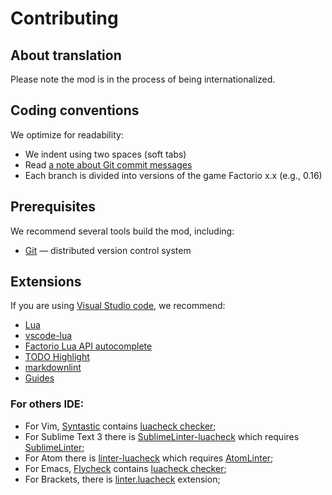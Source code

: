 # Contributing

## About translation

Please note the mod is in the process of being internationalized.

## Coding conventions

We optimize for readability:

- We indent using two spaces (soft tabs)
- Read [a note about Git commit messages](https://tbaggery.com/2008/04/19/a-note-about-git-commit-messages.html)
- Each branch is divided into versions of the game Factorio x.x (e.g., 0.16)

## Prerequisites

We recommend several tools build the mod, including:

- [Git](https://git-scm.com) — distributed version control system

## Extensions

If you are using [Visual Studio code](https://code.visualstudio.com), we recommend:

- [Lua](https://marketplace.visualstudio.com/items?itemName=keyring.Lua)
- [vscode-lua](https://marketplace.visualstudio.com/items?itemName=trixnz.vscode-lua)
- [Factorio Lua API autocomplete](https://marketplace.visualstudio.com/items?itemName=svizzini.factorio-lua-api-autocomplete)
- [TODO Highlight](https://marketplace.visualstudio.com/items?itemName=wayou.vscode-todo-highlight)
- [markdownlint](https://marketplace.visualstudio.com/items?itemName=DavidAnson.vscode-markdownlint)
- [Guides](https://marketplace.visualstudio.com/items?itemName=spywhere.guides)

### For others IDE:

- For Vim, [Syntastic](https://github.com/vim-syntastic/syntastic) contains [luacheck checker](https://github.com/vim-syntastic/syntastic/wiki/Lua%3A---luacheck);
- For Sublime Text 3 there is [SublimeLinter-luacheck](https://packagecontrol.io/packages/SublimeLinter-luacheck) which requires [SublimeLinter](https://sublimelinter.readthedocs.io/en/latest/);
- For Atom there is [linter-luacheck](https://atom.io/packages/linter-luacheck) which requires [AtomLinter](https://github.com/steelbrain/linter);
- For Emacs, [Flycheck](http://www.flycheck.org/en/latest/) contains [luacheck checker](http://www.flycheck.org/en/latest/languages.html#lua);
- For Brackets, there is [linter.luacheck](https://github.com/Malcolm3141/brackets-luacheck) extension;
